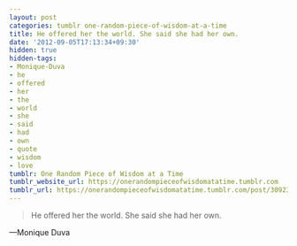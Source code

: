 ```yaml
---
layout: post
categories: tumblr one-random-piece-of-wisdom-at-a-time
title: He offered her the world. She said she had her own.
date: '2012-09-05T17:13:34+09:30'
hidden: true
hidden-tags:
- Monique-Duva
- he
- offered
- her
- the
- world
- she
- said
- had
- own
- quote
- wisdom
- love
tumblr: One Random Piece of Wisdom at a Time
tumblr_website_url: https://onerandompieceofwisdomatatime.tumblr.com
tumblr_url: https://onerandompieceofwisdomatatime.tumblr.com/post/30923964022/he-offered-her-the-world-she-said-she-had-her
---
```

> He offered her the world. She said she had her own.

—Monique Duva
